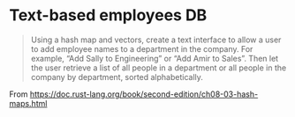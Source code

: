  # Text-based employees DB
 
 
> Using a hash map and vectors, create a text interface to allow a user to add employee
> names to a department in the company. For example, “Add Sally to Engineering” or
> “Add Amir to Sales”. Then let the user retrieve a list of all people in a department
> or all people in the company by department, sorted alphabetically.

From https://doc.rust-lang.org/book/second-edition/ch08-03-hash-maps.html

